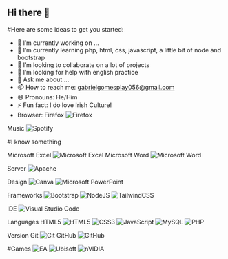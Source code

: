 ## Hi there 👋

<!--
**Zgplay056/Zgplay056** is a ✨ _special_ ✨ repository because its `README.md` (this file) appears on your GitHub profile.

-->

#Here are some ideas to get you started:

- 🔭 I’m currently working on ...
- 🌱 I’m currently learning php, html, css, javascript, a little bit of node and bootstrap
- 👯 I’m looking to collaborate on a lot of projects
- 🤔 I’m looking for help with english practice
- 💬 Ask me about ...
- 📫 How to reach me: gabrielgomesplay056@gmail.com
- 😄 Pronouns: He/Him
- ⚡ Fun fact: I do love Irish Culture!
- Browser: Firefox 	![Firefox](https://img.shields.io/badge/Firefox-FF7139?style=for-the-badge&logo=Firefox-Browser&logoColor=white)

Music
![Spotify](https://img.shields.io/badge/Spotify-1ED760?style=for-the-badge&logo=spotify&logoColor=white)

#I know something

Microsoft Excel 	![Microsoft Excel](https://img.shields.io/badge/Microsoft_Excel-217346?style=for-the-badge&logo=microsoft-excel&logoColor=white)
Microsoft Word 	![Microsoft Word](https://img.shields.io/badge/Microsoft_Word-2B579A?style=for-the-badge&logo=microsoft-word&logoColor=white)

Server ![Apache](https://img.shields.io/badge/apache-%23D42029.svg?style=for-the-badge&logo=apache&logoColor=white)

Design
![Canva](https://img.shields.io/badge/Canva-%2300C4CC.svg?style=for-the-badge&logo=Canva&logoColor=white)
![Microsoft PowerPoint](https://img.shields.io/badge/Microsoft_PowerPoint-B7472A?style=for-the-badge&logo=microsoft-powerpoint&logoColor=white)

Frameworks
![Bootstrap](https://img.shields.io/badge/bootstrap-%238511FA.svg?style=for-the-badge&logo=bootstrap&logoColor=white)
![NodeJS](https://img.shields.io/badge/node.js-6DA55F?style=for-the-badge&logo=node.js&logoColor=white)
![TailwindCSS](https://img.shields.io/badge/tailwindcss-%2338B2AC.svg?style=for-the-badge&logo=tailwind-css&logoColor=white)

IDE
![Visual Studio Code](https://img.shields.io/badge/Visual%20Studio%20Code-0078d7.svg?style=for-the-badge&logo=visual-studio-code&logoColor=white)

Languages
HTML5 	![HTML5](https://img.shields.io/badge/html5-%23E34F26.svg?style=for-the-badge&logo=html5&logoColor=white)
![CSS3](https://img.shields.io/badge/css3-%231572B6.svg?style=for-the-badge&logo=css3&logoColor=white)
![JavaScript](https://img.shields.io/badge/javascript-%23323330.svg?style=for-the-badge&logo=javascript&logoColor=%23F7DF1E)
![MySQL](https://img.shields.io/badge/mysql-4479A1.svg?style=for-the-badge&logo=mysql&logoColor=white)
![PHP](https://img.shields.io/badge/php-%23777BB4.svg?style=for-the-badge&logo=php&logoColor=white)

Version
Git 	![Git](https://img.shields.io/badge/git-%23F05033.svg?style=for-the-badge&logo=git&logoColor=white)
GitHub 	![GitHub](https://img.shields.io/badge/github-%23121011.svg?style=for-the-badge&logo=github&logoColor=white)

#Games
![EA](https://img.shields.io/badge/ea-%23000000.svg?style=for-the-badge&logo=ea&logoColor=white)
![Ubisoft](https://img.shields.io/badge/Ubisoft-%23F5F5F5.svg?style=for-the-badge&logo=Ubisoft&logoColor=black)
![nVIDIA](https://img.shields.io/badge/nVIDIA-%2376B900.svg?style=for-the-badge&logo=nVIDIA&logoColor=white)



